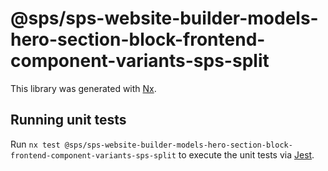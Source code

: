 # @sps/sps-website-builder-models-hero-section-block-frontend-component-variants-sps-split

This library was generated with [Nx](https://nx.dev).

## Running unit tests

Run `nx test @sps/sps-website-builder-models-hero-section-block-frontend-component-variants-sps-split` to execute the unit tests via [Jest](https://jestjs.io).
